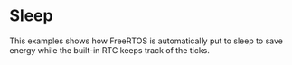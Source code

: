 # Sleep

This examples shows how FreeRTOS is automatically put to sleep to save energy while the built-in RTC keeps track of the ticks.
